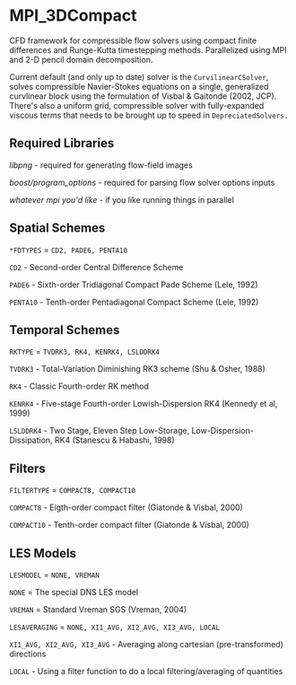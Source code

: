 # MPI_3DCompact

CFD framework for compressible flow solvers using compact finite differences and Runge-Kutta timestepping methods. Parallelized using MPI and 2-D pencil domain decomposition.  

Current default (and only up to date) solver is the `CurvilinearCSolver`, solves compressible Navier-Stokes equations on a single, generalized curvlinear block using the formulation of Visbal & Gaitonde (2002, JCP). There's also a uniform grid, compressible solver with fully-expanded viscous terms that needs to be brought up to speed in `DepreciatedSolvers.` 

## Required Libraries
*libpng* - required for generating flow-field images

*boost/program_options* - required for parsing flow solver options inputs

*whatever mpi you'd like* - if you like running things in parallel

## Spatial Schemes 

`*FDTYPES` = `CD2, PADE6, PENTA10`


`CD2` - Second-order Central Difference Scheme

`PADE6` - Sixth-order Tridiagonal Compact Pade Scheme (Lele, 1992)

`PENTA10` - Tenth-order Pentadiagonal Compact Scheme (Lele, 1992)

## Temporal Schemes
 `RKTYPE` = `TVDRK3, RK4, KENRK4, LSLDDRK4`
 
 
 `TVDRK3` - Total-Variation Diminishing RK3 scheme (Shu & Osher, 1988)
 
 `RK4` - Classic Fourth-order RK method 
 
 `KENRK4` - Five-stage Fourth-order Lowish-Dispersion RK4 (Kennedy et al, 1999)
 
 `LSLDDRK4` - Two Stage, Eleven Step Low-Storage, Low-Dispersion-Dissipation, RK4 (Stanescu & Habashi, 1998)
 
## Filters

`FILTERTYPE` = `COMPACT8, COMPACT10`

`COMPACT8` - Eigth-order compact filter (Giatonde & Visbal, 2000)

`COMPACT10` - Tenth-order compact filter (Giatonde & Visbal, 2000)

## LES Models

`LESMODEL` = `NONE, VREMAN`

`NONE` = The special DNS LES model

`VREMAN` = Standard Vreman SGS (Vreman, 2004)

`LESAVERAGING` = `NONE, XI1_AVG, XI2_AVG, XI3_AVG, LOCAL`

`XI1_AVG, XI2_AVG, XI3_AVG` - Averaging along cartesian (pre-transformed) directions

`LOCAL` - Using a filter function to do a local filtering/averaging of quantities

